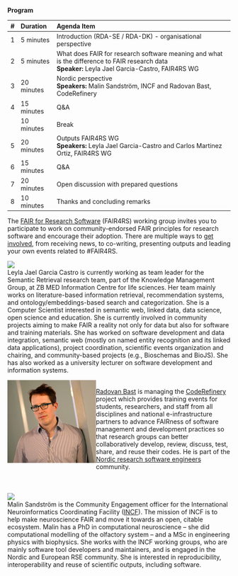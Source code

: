 **Program**



| #   | Duration   | Agenda Item                                                                                                            |
|:----|:-----------|:-----------------------------------------------------------------------------------------------------------------------|                                       
| 1   | 5 minutes   | Introduction (RDA-SE / RDA-DK) - organisational perspective|
| 2   | 5 minutes  | What does FAIR for research software meaning and what is the difference to FAIR research data <br />**Speaker:** Leyla Jael Garcia-Castro, FAIR4RS WG<br />|
| 3   | 20 minutes  | Nordic perspective <br />**Speakers:** Malin Sandström, INCF and Radovan Bast, CodeRefinery|
| 4   | 15 minutes  | Q&A    |
|     | 10 minutes  | Break   | 
| 5   | 20 minutes  | Outputs FAIR4RS WG <br /> **Speakers:** Leyla Jael Garcia-Castro and Carlos Martinez Ortiz, FAIR4RS WG|
| 6   | 15 minutes  | Q&A  |
| 7   | 20 minutes  | Open discussion with prepared questions  |
| 8   | 10 minutes   | Thanks and concluding remarks |

The [FAIR for Research Software](https://www.rd-alliance.org/groups/fair-4-research-software-fair4rs-wg) (FAIR4RS) working group invites you to participate to work on community-endorsed FAIR principles for research software and encourage their adoption. There are multiple ways to [get involved](https://github.com/force11/FAIR4RS/blob/master/CommunityEngagementChannels.md), from receiving news, to co-writing, presenting outputs and leading your own events related to #FAIR4RS.

<img align="left" src="https://user-images.githubusercontent.com/74252404/121680095-6f4cd980-cab9-11eb-8fa2-854813877c8e.jpg" width="200" /><br/>
Leyla Jael Garcia Castro is currently working as team leader for the Semantic Retrieval research team, part of the Knowledge Management Group, at ZB MED Information Centre for life sciences. Her team mainly works on literature-based information retrieval, recommendation systems, and ontology/embeddings-based search and categorization. She is a Computer Scientist interested in semantic web, linked data, data science, open science and education. She is currently involved in community projects aiming to make FAIR a reality not only for data but also for software and training materials. She has worked on software development and data integration, semantic web (mostly on named entity recognition and its linked data applications), project coordination, scientific events organization and chairing, and community-based projects (e.g., Bioschemas and BioJS). She has also worked as a university lecturer on software development and information systems.

<img align="left" src="https://raw.githubusercontent.com/bast/bast.github.io/source/content/img/radovan-bast.jpg" width="200" /><br/>
[Radovan Bast](https://bast.fr/) is managing the [CodeRefinery](https://coderefinery.org/) project which
provides training events for students, researchers, and staff from all
disciplines and national e-infrastructure partners to advance FAIRness of
software management and development practices so that research groups can
better collaboratively develop, review, discuss, test, share, and reuse their
codes. He is part of the [Nordic research software engineers](https://nordic-rse.org/) community.
<br/><br/><br/><br/>
<img align="left" src="https://user-images.githubusercontent.com/74252404/121644040-d0ad8200-ca92-11eb-8735-5d5b255ec4ad.jpg" width="200" /><br/>
Malin Sandström is the Community Engagement officer for the International Neuroinformatics Coordinating Facility ([INCF]( https://incf.org/)). The mission of INCF is to help make neuroscience FAIR and move it towards an open, citable ecosystem. Malin has a PhD in computational neuroscience – she did computational modelling of the olfactory system – and a MSc in engineering physics with biophysics. She works with the INCF working groups, who are mainly software tool developers and maintainers, and is engaged in the Nordic and European RSE community. She is interested in reproducibility, interoperability and reuse of scientific outputs, including software. 
